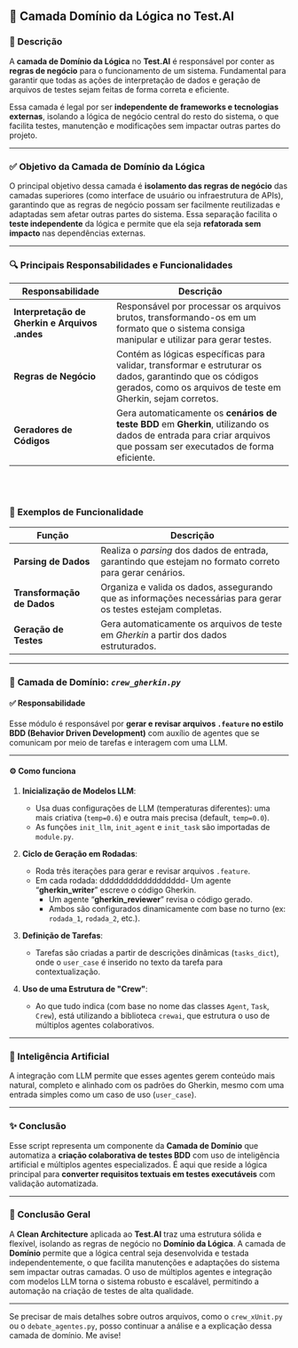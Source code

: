 ## 🧠 Camada **Domínio da Lógica** no Test.AI

### 📌 Descrição

A **camada de Domínio da Lógica** no **Test.AI** é responsável por conter as **regras de negócio** para o funcionamento de um sistema. Fundamental para garantir que todas as ações de interpretação de dados e geração de arquivos de testes sejam feitas de forma correta e eficiente.

Essa camada é legal por ser **independente de frameworks e tecnologias externas**, isolando a lógica de negócio central do resto do sistema, o que facilita testes, manutenção e modificações sem impactar outras partes do projeto.

---


### ✅ Objetivo da Camada de Domínio da Lógica

O principal objetivo dessa camada é **isolamento das regras de negócio** das camadas superiores (como interface de usuário ou infraestrutura de APIs), garantindo que as regras de negócio possam ser facilmente reutilizadas e adaptadas sem afetar outras partes do sistema. Essa separação facilita o **teste independente** da lógica e permite que ela seja **refatorada sem impacto** nas dependências externas.

---


### 🔍 Principais Responsabilidades e Funcionalidades

| **Responsabilidade**                  | **Descrição**                                                                                                                                                          |
|---------------------------------------|------------------------------------------------------------------------------------------------------------------------------------------------------------------------|
| **Interpretação de Gherkin e Arquivos .andes** | Responsável por processar os arquivos brutos, transformando-os em um formato que o sistema consiga manipular e utilizar para gerar testes.    |
| **Regras de Negócio**                | Contém as lógicas específicas para validar, transformar e estruturar os dados, garantindo que os códigos gerados, como os arquivos de teste em Gherkin, sejam corretos. |
| **Geradores de Códigos**             | Gera automaticamente os **cenários de teste BDD** em **Gherkin**, utilizando os dados de entrada para criar arquivos que possam ser executados de forma eficiente.      |

<br>
<br>

### 🔧 Exemplos de Funcionalidade

| **Função**                            | **Descrição**                                                                                             |
|---------------------------------------|-----------------------------------------------------------------------------------------------------------|
| **Parsing de Dados**                  | Realiza o *parsing* dos dados de entrada, garantindo que estejam no formato correto para gerar cenários.   |
| **Transformação de Dados**            | Organiza e valida os dados, assegurando que as informações necessárias para gerar os testes estejam completas. |
| **Geração de Testes**                 | Gera automaticamente os arquivos de teste em *Gherkin* a partir dos dados estruturados.                   |

---

### 📁 **Camada de Domínio:** *`crew_gherkin.py`*

#### ✅ **Responsabilidade**

Esse módulo é responsável por **gerar e revisar arquivos `.feature` no estilo BDD (Behavior Driven Development)** com auxílio de agentes que se comunicam por meio de tarefas e interagem com uma LLM.

---

#### ⚙️ **Como funciona**

1. **Inicialização de Modelos LLM**:
   - Usa duas configurações de LLM (temperaturas diferentes): uma mais criativa (`temp=0.6`) e outra mais precisa (default, `temp=0.0`).
   - As funções `init_llm`, `init_agent` e `init_task` são importadas de `module.py`.

2. **Ciclo de Geração em Rodadas**:
   - Roda três iterações para gerar e revisar arquivos `.feature`.
   - Em cada rodada:
     dddddddddddddddddd- Um agente “**gherkin_writer**” escreve o código Gherkin.
     - Um agente “**gherkin_reviewer**” revisa o código gerado.
     - Ambos são configurados dinamicamente com base no turno (ex: `rodada_1`, `rodada_2`, etc.).

3. **Definição de Tarefas**:
   - Tarefas são criadas a partir de descrições dinâmicas (`tasks_dict`), onde o `user_case` é inserido no texto da tarefa para contextualização.

4. **Uso de uma Estrutura de "Crew"**:
   - Ao que tudo indica (com base no nome das classes `Agent`, `Task`, `Crew`), está utilizando a biblioteca `crewai`, que estrutura o uso de múltiplos agentes colaborativos.

---

### 🧠 Inteligência Artificial

A integração com LLM permite que esses agentes gerem conteúdo mais natural, completo e alinhado com os padrões do Gherkin, mesmo com uma entrada simples como um caso de uso (`user_case`).

---

### ✨ Conclusão

Esse script representa um componente da **Camada de Domínio** que automatiza a **criação colaborativa de testes BDD** com uso de inteligência artificial e múltiplos agentes especializados. É aqui que reside a lógica principal para **converter requisitos textuais em testes executáveis** com validação automatizada.

---

### 🚀 Conclusão Geral

A **Clean Architecture** aplicada ao **Test.AI** traz uma estrutura sólida e flexível, isolando as regras de negócio no **Domínio da Lógica**. A camada de **Domínio** permite que a lógica central seja desenvolvida e testada independentemente, o que facilita manutenções e adaptações do sistema sem impactar outras camadas. O uso de múltiplos agentes e integração com modelos LLM torna o sistema robusto e escalável, permitindo a automação na criação de testes de alta qualidade.

---

Se precisar de mais detalhes sobre outros arquivos, como o `crew_xUnit.py` ou o `debate_agentes.py`, posso continuar a análise e a explicação dessa camada de domínio. Me avise!